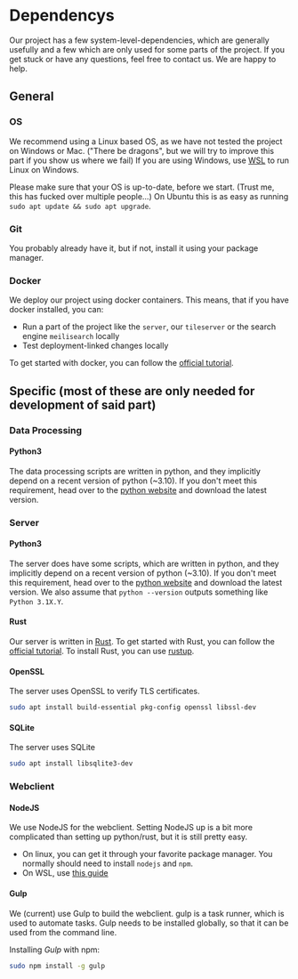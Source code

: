 # Dependencys

Our project has a few system-level-dependencies, which are generally usefully and a few which are only used for some
parts of the project.
If you get stuck or have any questions, feel free to contact us. We are happy to help.

## General

### OS

We recommend using a Linux based OS, as we have not tested the project on Windows or Mac.
("There be dragons", but we will try to improve this part if you show us where we fail)
If you are using Windows, use [WSL](https://docs.microsoft.com/en-us/windows/wsl/install-win10) to run Linux on Windows.

Please make sure that your OS is up-to-date, before we start. (Trust me, this has fucked over multiple people...)
On Ubuntu this is as easy as running `sudo apt update && sudo apt upgrade`.

### Git

You probably already have it, but if not, install it using your package manager.

### Docker

We deploy our project using docker containers.
This means, that if you have docker installed, you can:

- Run a part of the project like the `server`, our `tileserver` or the search engine `meilisearch` locally
- Test deployment-linked changes locally

To get started with docker, you can follow the [official tutorial](https://docs.docker.com/get-started/).

## Specific (most of these are only needed for development of said part)

### Data Processing

#### Python3

The data processing scripts are written in python, and they implicitly depend on a recent version of python (~3.10).
If you don't meet this requirement, head over to the [python website](https://www.python.org/downloads/) and download
the latest version.

### Server

#### Python3

The server does have some scripts, which are written in python, and they implicitly depend on a recent version of
python (~3.10).
If you don't meet this requirement, head over to the [python website](https://www.python.org/downloads/) and download
the latest version.
We also assume that `python --version` outputs something like `Python 3.1X.Y`.

#### Rust

Our server is written in [Rust](https://youtu.be/Q3AhzHq8ogs).
To get started with Rust, you can follow the [official tutorial](https://www.rust-lang.org/learn/get-started).
To install Rust, you can use [rustup](https://rustup.rs/).

#### OpenSSL

The server uses OpenSSL to verify TLS certificates.

```bash
sudo apt install build-essential pkg-config openssl libssl-dev
```

#### SQLite

The server uses SQLite

```bash
sudo apt install libsqlite3-dev
```

### Webclient

#### NodeJS

We use NodeJS for the webclient.
Setting NodeJS up is a bit more complicated than setting up python/rust, but it is still pretty easy.

- On linux, you can get it through your favorite package manager.
  You normally should need to install `nodejs` and `npm`.
- On WSL, use [this guide](https://learn.microsoft.com/en-us/windows/dev-environment/javascript/nodejs-on-wsl)

#### Gulp

We (current) use Gulp to build the webclient. gulp is a task runner, which is used to automate tasks.
Gulp needs to be installed globally, so that it can be used from the command line.

Installing _Gulp_ with npm:

```bash
sudo npm install -g gulp
```